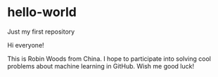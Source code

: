 # hello-world
Just my first repository

Hi everyone!

This is Robin Woods from China. 
I hope to participate into solving cool problems about machine learning in GitHub. 
Wish me good luck!
